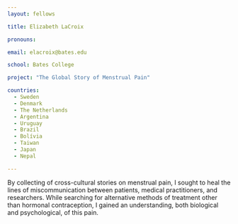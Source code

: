 ```yaml
---
layout: fellows

title: Elizabeth LaCroix

pronouns: 

email: elacroix@bates.edu

school: Bates College

project: "The Global Story of Menstrual Pain"

countries:
  - Sweden
  - Denmark
  - The Netherlands
  - Argentina
  - Uruguay
  - Brazil
  - Bolívia
  - Taiwan
  - Japan
  - Nepal

---
```


By collecting of cross-cultural stories on menstrual pain, I sought to heal the lines of miscommunication between patients, medical practitioners, and researchers. While searching for alternative methods of treatment other than hormonal contraception, I gained an understanding, both biological and psychological, of this pain.